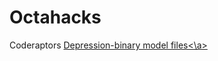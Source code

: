 # Octahacks
Coderaptors
<a href="https://drive.google.com/drive/folders/1eBB5GhssLpKrxKEfBHvP6cf_kESkYvi1?usp=sharing">Depression-binary model files<\a>
